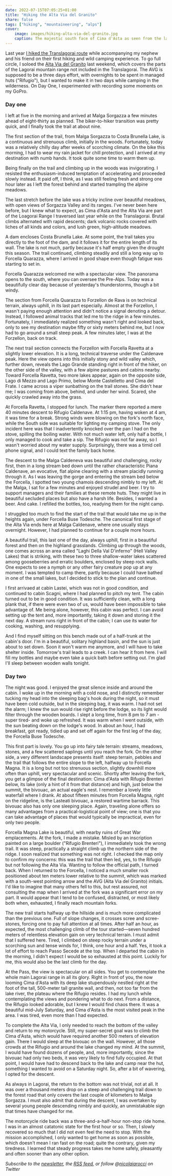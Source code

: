```yaml
---
date: 2022-07-15T07:05:25+01:00
title: "Hiking the Alta Via del Granito"
share: false
tags: ["hiking", "mountaineering", "alps"]
cover:
    image: images/hiking-alta-via-del-granito.jpg
    caption: The majestic south face of Cima d'Asta as seen from the lake below, near the Ottone Brentari mountain hut.
---
```


Last year [I hiked the Translagorai route][2] while accompanying my nephew and
his friend on their first hiking and wild camping experience.  To go full
circle, I soloed the [Alta Via del Granito][3] last weekend, which covers the
parts of the Lagorai mountain range not included in the Translagorai. The AVG is
supposed to be a three days effort, with overnights to be spent in managed huts
("Rifugio"), but I wanted to make it in two days while camping in the
wilderness.  On Day One, I experimented with recording some moments on my GoPro.

### Day one
I left at five in the morning and arrived at Malga Sorgazza a few minutes ahead
of eight-thirty as planned. The biker-to-hiker transition was pretty quick, and
I finally took the trail at about nine.

The first section of the trail, from Malga Sorgazza to Costa Brunella Lake, is
a continuous and strenuous climb, initially in the woods. Fortunately, today
was a relatively chilly day after weeks of scorching climate. On the bike this
morning, I had to wear my rain jacket for chill protection, and I arrived at my
destination with numb hands. It took quite some time to warm them up.

Being finally on the trail and climbing up in the woods was invigorating.
I resisted the enthusiasm-induced temptation of accelerating and proceeded
slowly instead. It paid off, I think, as  I was still feeling fresh and strong
one hour later as I left the forest behind and started trampling the alpine
meadows.

The last stretch before the lake was a tricky incline over beautiful meadows,
with open views of Sorgazza Valley and its ranges. I've never been here before,
but I knew what to expect, as Cima d'Asta and the Alta Via are part of the
Loagorai Range I traversed last year while on the Translagorai. Brutal climbs
alternated with rapid descents; dark volcanic rocks covered with liches of all
kinds and colors, and lush green, high-altitude meadows.

A dam encloses Costa Brunella Lake. At some point, the trail takes you directly
to the foot of the dam, and it follows it for the entire length of its wall.
The lake is not much, partly because it's half empty given the drought this
season. The trail continued, climbing steadily and still a long way up to
Forcella Quarazza, where I arrived in good shape even though fatigue was
starting to set in.

Forcella Quarazza welcomed me with a spectacular view. The panorama opens to
the south, where you can oversee the Pre-Alps. Today was a beautifully clear
day because of yesterday's thunderstorms, though a bit windy.

The section from Forcella Quarazza to Forzellon de Rava is on technical
terrain, always uphill, in its last part especially. Almost at the Forzellon,
I wasn't paying enough attention and didn't notice a signal denoting a detour.
Instead, I followed animal tracks that led me to the ridge in a few minutes.
Fortunately, I immediately realized something wasn't right and looked back,
only to see my destination maybe fifty or sixty meters behind me, but I now had
to go around a small steep peak. A few minutes later, I was at the Forzellon,
back on track.

The next trail section connects the Forzellon with Forcella Ravetta at
a slightly lower elevation. It is a long, technical traverse under the
Caldenave peak. Here the view opens into this initially stony and wild valley
which, further down, reveals the Lago Grande standing right in front of the
hiker, on the other side of the valley, with a few alpine pastures and cabins
nearby. Toward Forcella Ravetta, two more lakes appear, again on the opposite
side, Lago di Mezzo and Lago Primo, below Monte Castelletto and Cima del Frate.
I came across a viper sunbathing on the trail stones. She didn't hear me; I was
coming from above, behind, and under her wind. Scared, she quickly crawled away
into the grass.

At Forcella Ravetta, I stopped for lunch. The marker there reported a mere 40
minutes descent to Rifugio Caldenave. At 1:15 pm, having woken at 4 am, it was
time for a break. Strong winds were blowing on the fork's north face, while the
South side was suitable for lighting my camping stove. The only incident here
was that I inadvertently knocked over the pan I had on the stove, spilling the
boiling water. With not much water left, only half a bottle, I only managed to
cook and take a sip. The Rifugio was not far away, so I wasn't worried about my
water supply. Surprisingly, there was a timid cell phone signal, and I could
text the family back home. 

The descent to the Malga Caldeneva was beautiful and challenging, rocky first,
then in a long stream bed down until the rather characteristic Piana Caldenave,
an evocative, flat alpine clearing with a stream placidly running through it.
As I was leaving the gorge and entering the stream bed below the Forcella,
I spotted two young chamois descending nimbly to my left. At the Malga, I sat
for a few minutes and enjoyed strudel and beer. I try to support managers and
their families at these remote huts. They might live in beautiful secluded
places but also have a harsh life. Besides, I wanted a beer. And cake.
I refilled the bottles, too, readying them for the night camp.

I struggled too much to find the start of the trail that would take me up in
the heights again, under Forcella Buse Todesche. The canonical first stage of
the Alta Via ends here at Malga Caldenave, where one usually stays overnight.
However, I had planned to continue for a couple more hours.

A beautiful trail, this last one of the day, always uphill, first in
a beautiful forest and then on the highland grasslands. Climbing up through the
woods, one comes across an area called "Laghi Della Val D'inferno" (Hell Valley
Lakes) that is striking, with these two to three shallow-water lakes scattered
among gooseberries and erratic boulders, enclosed by steep rock walls. One
expects to see a nymph or any other fairy creature pop up at any moment. I was
tempted to camp there, partly because I could have bathed in one of the small
lakes, but I decided to stick to the plan and continue. 

I first arrivaed at cabin Lastei, which was not in good condition, and
continued to cabin Scagni, where I had planned to pitch my tent. The cabin
turned out to be in good condition. It was sufficiently clean, with a long
plank that, if there were even two of us, would have been impossible to take
advantage of. Me being alone, however, this cabin was perfect. I can avoid
setting up the tent and, more importantly, taking it down and storing it the
next day. A stream runs right in front of the cabin; I can use its water for
cooking, washing, and resupplying.

And I find myself sitting on this bench made out of a half-trunk at the cabin's
door. I'm in a beautiful, solitary highland basin, and the sun is just about to
set down. Soon it won't warm me anymore, and I will have to take shelter
inside. Tomorrow's trail leads to a creek. I can hear it from here. I will fill
my bottles and maybe even take a quick bath before setting out. I'm glad I'll
sleep between wooden walls tonight.

### Day two
The night was good. I enjoyed the great silence inside and around the cabin. I
woke up in the morning with a cold nose, and I distinctly remember tucking my
head into the sleeping bag's hook during the night, so it must have been cold
outside, but in the sleeping bag, it was warm. I had not set the alarm; I knew
the sun would rise right before the lodge, so its light would filter through the
wooden boards. I slept a long time, from 8 pm to 7 am -super tired- and woke up
refreshed. It was warm when I went outside, with the sun beating down on the
lodge's wood. In about an hour, I had breakfast, got ready, tidied up and set
off again for the first leg of the day, the Forcella Buse Todesche.

This first part is lovely. You go up into fairy tale terrain: streams, meadows,
stones, and a few scattered saplings until you reach the fork. On the other
side, a very different landscape presents itself: steep terrain, pebbles and
the trail that follows the entire slope to the left, halfway up to Forcella
Magna. It is a long but not too strenuous section, slightly downhill more often
than uphill, very spectacular and scenic. Shortly after leaving the fork, you
get a glimpse of the final destination: Cima d'Asta with Rifugio Brenteri
below, its lake (only a hint of it from that distance) and high, just below the
summit, the bivouac, an actual eagle's nest. I remember a lovely little
waterfall where I drank. At about fifteen minutes from Forcella Magna, right on
the ridgeline, is the Lasteati bivouac, a restored wartime barrack. This
bivouac also has only one sleeping place. Again, traveling alone offers so many
advantages from a practical-logistical point of view; one is that you can take
advantage of places that would typically be impractical, even for only two
people.

Forcella Magna Lake is beautiful, with nearby ruins of Great War emplacements.
At the fork, I made a mistake. Misled by an inscription painted on a large
boulder ("Rifugio Brenteri"), I immediately took the wrong trail. It was steep,
practically a straight climb up the northern side of the ridge. I soon realized
that something was not right. I checked the map only to confirm my concerns:
this was the trail that then led, yes, to the Rifugio but not following the
Alta Via. Wanting to follow the official path, I turned back. When I returned
to the Forcella, I noticed a much smaller rock positioned about ten meters
lower relative to the summit, which was marked with a south-west pointing arrow
and the AVG (Alta Via del Granito) initials. I'd like to imagine that many
others fell to this, but rest assured, not consulting the map when I arrived at
the fork was a significant error on my part. It would appear that I tend to be
confused, distracted, or most likely both when, exhausted, I finally reach
mountain forks.

The new trail starts halfway up the hillside and is much more complicated than
the previous one. Full of slope changes, it crosses scree and scree-stones,
forcing one to pay full attention at all times. After half an hour, as
expected, the most challenging climb of the tour started—seven hundred meters
of relentless elevation gain on very technical terrain. I must admit that
I suffered here. Tired, I climbed on steep rocky terrain under a scorching sun
and tense winds for, I think, one hour and a half. Yes, it took a lot of effort
to reach Passo Secede at the top. When I departed the cabin in the morning,
I didn't expect I would be so exhausted at this point. Luckily for me, this
would also be the last climb for the day.

At the Pass, the view is spectacular on all sides. You get to contemplate the
whole main Lagorai range in all its glory. Right in front of you, the now
looming Cima d'Asta with its deep lake stupendously nestled right at the foot
of the tall, 500-meter tall granite wall, and then, not too far from the lake
river, the plateau where the Rifugio resides. I had my lunch while
contemplating the views and pondering what to do next. From a distance, the
Rifugio looked adorable, but I knew I would find chaos there. It was
a beautiful mid-July Saturday, and Cima d'Asta is the most visited peak in the
area. I was tired, even more than I had expected. 

To complete the Alta Via, I only needed to reach the bottom of the valley and
return to my motorcycle. Still, my super-secret goal was to climb the Cima
d'Asta, which would have required another 500 meters of elevation gain. There
I would sleep at the bivouac on the wall. However, all those crowds at the
Rifugio and around the lake changed my mind. At the summit, I would have found
dozens of people, and, more importantly, since the bivouac had only two beds,
it was very likely to find fully occupied. At that point, I would have had to
descend back to the lake and camp near the hut, something I wanted to avoid on
a Saturday night. So, after a bit of wavering, I opted for the descent. 

As always in Lagorai, the return to the bottom was not trivial, not at all. It
was over a thousand meters drop on a steep and challenging trail down to the
forest road that only covers the last couple of kilometers to Malga Sorgazza.
I must also admit that during the descent, I was overtaken by several young
people descending nimbly and quickly, an unmistakable sign that times have
changed for me.

The motorcycle ride back was a three-and-a-half-hour non-stop ride home. I was
in an almost catatonic state for the first hour or so. Then, I slowly recovered
so much that I did not even feel the need to stop. With the mission
accomplished, I only wanted to get home as soon as possible, which doesn't mean
I ran fast on the road; quite the contrary, given my tiredness. I learned that
steady progress takes me home safely, pleasantly and often sooner than any
other option.

*Subscribe to the [newsletter][nl], the [RSS feed][rss], or follow @[nicolaiarocci][tw] on Twitter*

 [^1]: Unfortunately (or maybe not), the blasted device wouldn't turn on on Day Two, so I got no video there. I have mixed feelings about filming. On one side, it's great, as it captures the moment for future memory. Nothing beats videos for that. On the other side, it interferes with the experience breaking the flow. When hiking (or motorcycling, climbing, or running), I want to live the moment, stay connected, and enjoy the experience as it unfolds. Taking out the camera breaks that. I'm striking for balance, trying a few tricks to minimize interruptions, like mounting the GoPro directly on the hiking pole (which has its downsides, as I quickly learned on day one, damaging the lens' protective film.) 

 [2]: /hiking-the-translagorai-25-years-later/
 [3]: http://www.altaviadelgranito.com/
 [rss]: https://nicolaiarocci.com/index.xml
 [tw]: http://twitter.com/nicolaiarocci
 [nl]: https://nicolaiarocci.substack.com
